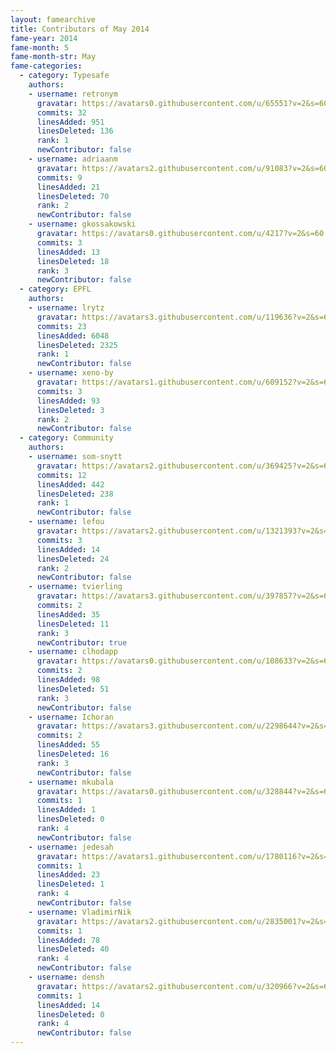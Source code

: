 ```yaml
---
layout: famearchive
title: Contributors of May 2014
fame-year: 2014
fame-month: 5
fame-month-str: May
fame-categories:
  - category: Typesafe
    authors:
    - username: retronym
      gravatar: https://avatars0.githubusercontent.com/u/65551?v=2&s=60
      commits: 32
      linesAdded: 951
      linesDeleted: 136
      rank: 1
      newContributor: false
    - username: adriaanm
      gravatar: https://avatars2.githubusercontent.com/u/91083?v=2&s=60
      commits: 9
      linesAdded: 21
      linesDeleted: 70
      rank: 2
      newContributor: false
    - username: gkossakowski
      gravatar: https://avatars0.githubusercontent.com/u/4217?v=2&s=60
      commits: 3
      linesAdded: 13
      linesDeleted: 18
      rank: 3
      newContributor: false
  - category: EPFL
    authors:
    - username: lrytz
      gravatar: https://avatars3.githubusercontent.com/u/119636?v=2&s=60
      commits: 23
      linesAdded: 6048
      linesDeleted: 2325
      rank: 1
      newContributor: false
    - username: xeno-by
      gravatar: https://avatars1.githubusercontent.com/u/609152?v=2&s=60
      commits: 3
      linesAdded: 93
      linesDeleted: 3
      rank: 2
      newContributor: false
  - category: Community
    authors:
    - username: som-snytt
      gravatar: https://avatars2.githubusercontent.com/u/369425?v=2&s=60
      commits: 12
      linesAdded: 442
      linesDeleted: 238
      rank: 1
      newContributor: false
    - username: lefou
      gravatar: https://avatars2.githubusercontent.com/u/1321393?v=2&s=60
      commits: 3
      linesAdded: 14
      linesDeleted: 24
      rank: 2
      newContributor: false
    - username: tvierling
      gravatar: https://avatars3.githubusercontent.com/u/397857?v=2&s=60
      commits: 2
      linesAdded: 35
      linesDeleted: 11
      rank: 3
      newContributor: true
    - username: clhodapp
      gravatar: https://avatars0.githubusercontent.com/u/108633?v=2&s=60
      commits: 2
      linesAdded: 98
      linesDeleted: 51
      rank: 3
      newContributor: false
    - username: Ichoran
      gravatar: https://avatars3.githubusercontent.com/u/2298644?v=2&s=60
      commits: 2
      linesAdded: 55
      linesDeleted: 16
      rank: 3
      newContributor: false
    - username: mkubala
      gravatar: https://avatars0.githubusercontent.com/u/328844?v=2&s=60
      commits: 1
      linesAdded: 1
      linesDeleted: 0
      rank: 4
      newContributor: false
    - username: jedesah
      gravatar: https://avatars1.githubusercontent.com/u/1780116?v=2&s=60
      commits: 1
      linesAdded: 23
      linesDeleted: 1
      rank: 4
      newContributor: false
    - username: VladimirNik
      gravatar: https://avatars2.githubusercontent.com/u/2835001?v=2&s=60
      commits: 1
      linesAdded: 78
      linesDeleted: 40
      rank: 4
      newContributor: false
    - username: densh
      gravatar: https://avatars2.githubusercontent.com/u/320966?v=2&s=60
      commits: 1
      linesAdded: 14
      linesDeleted: 0
      rank: 4
      newContributor: false
---
```

